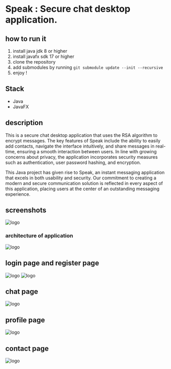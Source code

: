 # Speak : Secure chat desktop application.

## how to run it

1. install java jdk 8 or higher
2. install javafx sdk 17 or higher
3. clone the repository
4. add submodules by running `git submodule update --init --recursive`
5. enjoy !

## Stack

- Java
- JavaFX

## description

This is a secure chat desktop application that uses the RSA algorithm to encrypt messages.
The key features of Speak include the ability to easily add contacts, navigate the interface intuitively, and share messages in real-time, ensuring a smooth interaction between users. In line with growing concerns about privacy, the application incorporates security measures such as authentication, user password hashing, and encryption.

This Java project has given rise to Speak, an instant messaging application that excels in both usability and security. Our commitment to creating a modern and secure communication solution is reflected in every aspect of this application, placing users at the center of an outstanding messaging experience.

## screenshots

![logo](https://github.com/younes-jabbour/chat-app/main/images/speak.png)

### architecture of application

![logo](https://github.com/younes-jabbour/chat-app/main/images/architecture.png)

## login page and register page

![logo](https://github.com/younes-jabbour/chat-app/main/images/register.png)
![logo](https://github.com/younes-jabbour/chat-app/main/images/login.png)

## chat page

![logo](https://github.com/younes-jabbour/chat-app/main/images/chat.png)

## profile page

![logo](https://github.com/younes-jabbour/chat-app/main/images/profile.png)

## contact page

![logo](https://github.com/younes-jabbour/chat-app/main/images/contacts.png)
